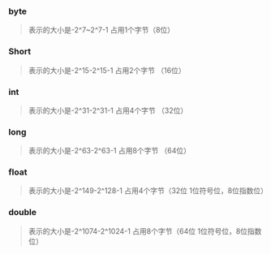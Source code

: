 ### byte

> 表示的大小是-2^7~2^7-1  占用1个字节（8位）

### Short

> 表示的大小是-2^15-2^15-1 占用2个字节 （16位）

### int

> 表示的大小是-2^31-2^31-1 占用4个字节 （32位）

### long

> 表示的大小是-2^63-2^63-1 占用8个字节 （64位）

### float

> 表示的大小是-2^149-2^128-1 占用4个字节（32位 1位符号位，8位指数位）

### double

> 表示的大小是-2^1074-2^1024-1 占用8个字节（64位 1位符号位，8位指数位）

